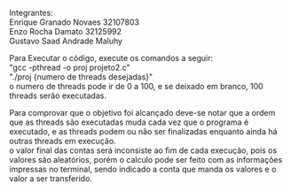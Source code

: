 Integrantes: <br>
Enrique Granado Novaes 32107803 <br>
Enzo Rocha Damato 32125992<br>
Gustavo Saad Andrade Maluhy<br>

Para Executar o código, execute os comandos a seguir:<br>
"gcc -pthread -o proj projeto2.c"<br>
"./proj {numero de threads desejadas}"<br>
o numero de threads pode ir de 0 a 100, e se deixado em branco, 100 threads serão executadas.

Para comprovar que o objetivo foi alcançado deve-se notar que a ordem que as threads são executadas muda cada vez que o programa é executado,
e as threads podem ou não ser finalizadas enquanto ainda há outras threads em execução.<br>
o valor final das contas será inconsiste ao fim de cada execução, pois os valores são aleatórios, porém o calculo pode ser feito com as informações
impressas no terminal, sendo indicado a conta que manda os valores e o valor a ser transferido.
